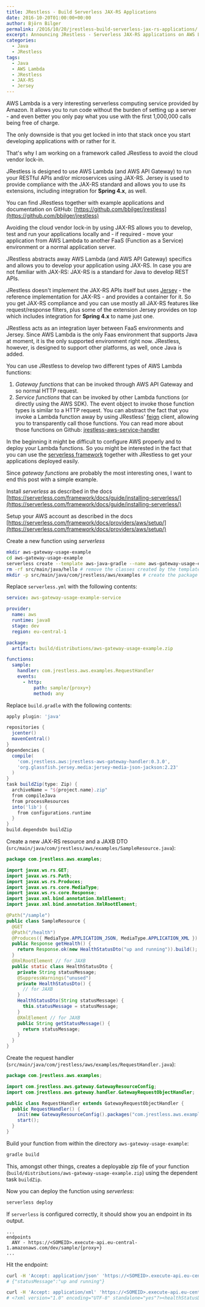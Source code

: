 ```yaml
---
title: JRestless - Build Serverless JAX-RS Applications
date: 2016-10-20T01:00:00+00:00
author: Björn Bilger
permalink: /2016/10/20/jrestless-build-serverless-jax-rs-applications/
excerpt: Announcing JRestless - Serverless JAX-RS applications on AWS Lambda including Spring 4.x integration
categories:
  - Java
  - JRestless
tags:
  - Java
  - AWS Lambda
  - JRestless
  - JAX-RS
  - Jersey
---
```


AWS Lambda is a very interesting serverless computing service provided by Amazon. It allows you to run code without the burden of setting up a server - and even better you only pay what you use with the first 1,000,000 calls being free of charge.

The only downside is that you get locked in into that stack once you start developing applications with or rather for it.

That's why I am working on a framework called JRestless to avoid the cloud vendor lock-in.

JRestless is designed to use AWS Lambda (and AWS API Gateway) to run your RESTful APIs and/or microservices using JAX-RS. Jersey is used to provide compliance with the JAX-RS standard and allows you to use its extensions, including integration for **Spring 4.x**, as well.

You can find JRestless together with example applications and documentation on GitHub: [https://github.com/bbilger/jrestless](https://github.com/bbilger/jrestless)

Avoiding the cloud vendor lock-in by using JAX-RS allows you to develop, test and run your applications locally and - if required - move your application from AWS Lambda to another FaaS (Function as a Service) environment or a normal application server.

JRestless abstracts away AWS Lambda (and AWS API Gateway) specifics and allows you to develop your application using JAX-RS. In case you are not familiar with JAX-RS: JAX-RS is a standard for Java to develop REST APIs.

JRestless doesn't implement the JAX-RS APIs itself but uses [Jersey](https://jersey.java.net/) - the reference implementation for JAX-RS - and provides a container for it. So you get JAX-RS compliance and you can use mostly all JAX-RS features like request/response filters, plus some of the extension Jersey provides on top which includes integration for **Spring 4.x** to name just one.

JRestless acts as an integration layer between FaaS environments and Jersey. Since AWS Lambda is the only Faas environment that supports Java at moment, it is the only supported environment right now. JRestless, however, is designed to support other platforms, as well, once Java is added.

You can use JRestless to develop two different types of AWS Lambda functions:

1. _Gateway functions_ that can be invoked through AWS API Gateway and so normal HTTP request.
2. _Service functions_ that can be invoked by other Lambda functions (or directly using the AWS SDK). The event object to invoke those function types is similar to a HTTP request. You can abstract the fact that you invoke a Lambda function away by using JRestless' [feign](https://github.com/OpenFeign/feign) client, allowing you to transparently call those functions. You can read more about those functions on Github: [jrestless-aws-service-handler](https://github.com/bbilger/jrestless/tree/master/aws/service/jrestless-aws-service-handler)

In the beginning it might be difficult to configure AWS properly and to deploy your Lambda functions. So you might be interested in the fact that you can use the [serverless framework](https://github.com/serverless/serverless) together with JRestless to get your applications deployed easily.

Since _gateway functions_ are probably the most interesting ones, I want to end this post with a simple example.

Install _serverless_ as described in the docs [https://serverless.com/framework/docs/guide/installing-serverless/](https://serverless.com/framework/docs/guide/installing-serverless/)

Setup your AWS account as described in the docs [https://serverless.com/framework/docs/providers/aws/setup/](https://serverless.com/framework/docs/providers/aws/setup/)

Create a new function using _serverless_

```bash
mkdir aws-gateway-usage-example
cd aws-gateway-usage-example
serverless create --template aws-java-gradle --name aws-gateway-usage-example
rm -rf src/main/java/hello # remove the classes created by the template
mkdir -p src/main/java/com/jrestless/aws/examples # create the package structure
```
Replace `serverless.yml` with the following contents:

```yml
service: aws-gateway-usage-example-service

provider:
  name: aws
  runtime: java8
  stage: dev
  region: eu-central-1

package:
  artifact: build/distributions/aws-gateway-usage-example.zip

functions:
  sample:
    handler: com.jrestless.aws.examples.RequestHandler
    events:
      - http:
          path: sample/{proxy+}
          method: any

```

Replace `build.gradle` with the following contents:

```gradle
apply plugin: 'java'

repositories {
  jcenter()
  mavenCentral()
}
dependencies {
  compile(
    'com.jrestless.aws:jrestless-aws-gateway-handler:0.3.0',
    'org.glassfish.jersey.media:jersey-media-json-jackson:2.23'
  )
}
task buildZip(type: Zip) {
  archiveName = "${project.name}.zip"
  from compileJava
  from processResources
  into('lib') {
    from configurations.runtime
  }
}
build.dependsOn buildZip

```

Create a new JAX-RS resource and a JAXB DTO (`src/main/java/com/jrestless/aws/examples/SampleResource.java`):

```java
package com.jrestless.aws.examples;

import javax.ws.rs.GET;
import javax.ws.rs.Path;
import javax.ws.rs.Produces;
import javax.ws.rs.core.MediaType;
import javax.ws.rs.core.Response;
import javax.xml.bind.annotation.XmlElement;
import javax.xml.bind.annotation.XmlRootElement;

@Path("/sample")
public class SampleResource {
  @GET
  @Path("/health")
  @Produces({ MediaType.APPLICATION_JSON, MediaType.APPLICATION_XML })
  public Response getHealth() {
    return Response.ok(new HealthStatusDto("up and running")).build();
  }
  @XmlRootElement // for JAXB
  public static class HealthStatusDto {
    private String statusMessage;
    @SuppressWarnings("unused")
    private HealthStatusDto() {
      // for JAXB
    }
    HealthStatusDto(String statusMessage) {
      this.statusMessage = statusMessage;
    }
    @XmlElement // for JAXB
    public String getStatusMessage() {
      return statusMessage;
    }
  }
}
```

Create the request handler (`src/main/java/com/jrestless/aws/examples/RequestHandler.java`):

```java
package com.jrestless.aws.examples;

import com.jrestless.aws.gateway.GatewayResourceConfig;
import com.jrestless.aws.gateway.handler.GatewayRequestObjectHandler;

public class RequestHandler extends GatewayRequestObjectHandler {
  public RequestHandler() {
    init(new GatewayResourceConfig().packages("com.jrestless.aws.examples"));
    start();
  }
}
```

Build your function from within the directory `aws-gateway-usage-example`:

```bash
gradle build
```

This, amongst other things, creates a deployable zip file of your function (`build/distributions/aws-gateway-usage-example.zip`) using the dependent task `buildZip`.

Now you can deploy the function using _serverless_:

```bash
serverless deploy
```

If `serverless` is configured correctly, it should show you an endpoint in its output.

```
...
endpoints
  ANY - https://<SOMEID>.execute-api.eu-central-1.amazonaws.com/dev/sample/{proxy+}
...
```

Hit the endpoint:

```sh
curl -H 'Accept: application/json' 'https://<SOMEID>.execute-api.eu-central-1.amazonaws.com/dev/sample/health'
# {"statusMessage":"up and running"}
```

```sh
curl -H 'Accept: application/xml' 'https://<SOMEID>.execute-api.eu-central-1.amazonaws.com/dev/sample/health'
# <?xml version="1.0" encoding="UTF-8" standalone="yes"?><healthStatusDto><statusMessage>up and running</statusMessage></healthStatusDto>
```
